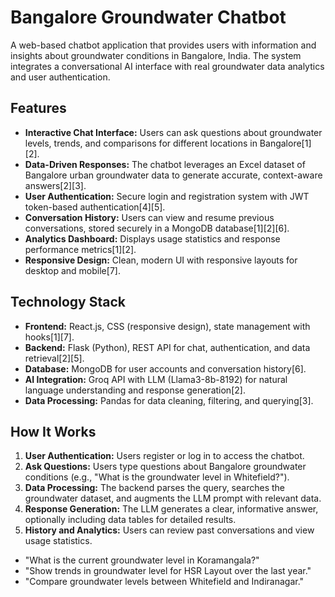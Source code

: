 
# Bangalore Groundwater Chatbot

A web-based chatbot application that provides users with information and insights about groundwater conditions in Bangalore, India. The system integrates a conversational AI interface with real groundwater data analytics and user authentication.

## Features

- **Interactive Chat Interface:** Users can ask questions about groundwater levels, trends, and comparisons for different locations in Bangalore[1][2].
- **Data-Driven Responses:** The chatbot leverages an Excel dataset of Bangalore urban groundwater data to generate accurate, context-aware answers[2][3].
- **User Authentication:** Secure login and registration system with JWT token-based authentication[4][5].
- **Conversation History:** Users can view and resume previous conversations, stored securely in a MongoDB database[1][2][6].
- **Analytics Dashboard:** Displays usage statistics and response performance metrics[1][2].
- **Responsive Design:** Clean, modern UI with responsive layouts for desktop and mobile[7].

## Technology Stack

- **Frontend:** React.js, CSS (responsive design), state management with hooks[1][7].
- **Backend:** Flask (Python), REST API for chat, authentication, and data retrieval[2][5].
- **Database:** MongoDB for user accounts and conversation history[6].
- **AI Integration:** Groq API with LLM (Llama3-8b-8192) for natural language understanding and response generation[2].
- **Data Processing:** Pandas for data cleaning, filtering, and querying[3].

## How It Works

1. **User Authentication:** Users register or log in to access the chatbot.
2. **Ask Questions:** Users type questions about Bangalore groundwater conditions (e.g., "What is the groundwater level in Whitefield?").
3. **Data Processing:** The backend parses the query, searches the groundwater dataset, and augments the LLM prompt with relevant data.
4. **Response Generation:** The LLM generates a clear, informative answer, optionally including data tables for detailed results.
5. **History and Analytics:** Users can review past conversations and view usage statistics.

- "What is the current groundwater level in Koramangala?"
- "Show trends in groundwater level for HSR Layout over the last year."
- "Compare groundwater levels between Whitefield and Indiranagar."
